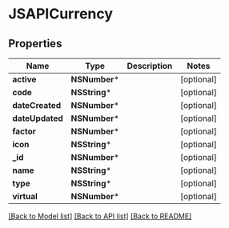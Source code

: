 # JSAPICurrency

## Properties
Name | Type | Description | Notes
------------ | ------------- | ------------- | -------------
**active** | **NSNumber*** |  | [optional] 
**code** | **NSString*** |  | [optional] 
**dateCreated** | **NSNumber*** |  | [optional] 
**dateUpdated** | **NSNumber*** |  | [optional] 
**factor** | **NSNumber*** |  | [optional] 
**icon** | **NSString*** |  | [optional] 
**_id** | **NSNumber*** |  | [optional] 
**name** | **NSString*** |  | [optional] 
**type** | **NSString*** |  | [optional] 
**virtual** | **NSNumber*** |  | [optional] 

[[Back to Model list]](../README.md#documentation-for-models) [[Back to API list]](../README.md#documentation-for-api-endpoints) [[Back to README]](../README.md)


